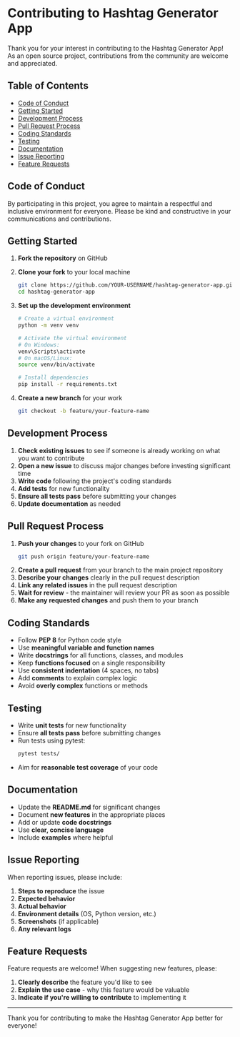 # Contributing to Hashtag Generator App

Thank you for your interest in contributing to the Hashtag Generator App! As an open source project, contributions from the community are welcome and appreciated.

## Table of Contents

- [Code of Conduct](#code-of-conduct)
- [Getting Started](#getting-started)
- [Development Process](#development-process)
- [Pull Request Process](#pull-request-process)
- [Coding Standards](#coding-standards)
- [Testing](#testing)
- [Documentation](#documentation)
- [Issue Reporting](#issue-reporting)
- [Feature Requests](#feature-requests)

## Code of Conduct

By participating in this project, you agree to maintain a respectful and inclusive environment for everyone. Please be kind and constructive in your communications and contributions.

## Getting Started

1. **Fork the repository** on GitHub
2. **Clone your fork** to your local machine
   ```bash
   git clone https://github.com/YOUR-USERNAME/hashtag-generator-app.git
   cd hashtag-generator-app
   ```
3. **Set up the development environment**

   ```bash
   # Create a virtual environment
   python -m venv venv

   # Activate the virtual environment
   # On Windows:
   venv\Scripts\activate
   # On macOS/Linux:
   source venv/bin/activate

   # Install dependencies
   pip install -r requirements.txt
   ```

4. **Create a new branch** for your work
   ```bash
   git checkout -b feature/your-feature-name
   ```

## Development Process

1. **Check existing issues** to see if someone is already working on what you want to contribute
2. **Open a new issue** to discuss major changes before investing significant time
3. **Write code** following the project's coding standards
4. **Add tests** for new functionality
5. **Ensure all tests pass** before submitting your changes
6. **Update documentation** as needed

## Pull Request Process

1. **Push your changes** to your fork on GitHub
   ```bash
   git push origin feature/your-feature-name
   ```
2. **Create a pull request** from your branch to the main project repository
3. **Describe your changes** clearly in the pull request description
4. **Link any related issues** in the pull request description
5. **Wait for review** - the maintainer will review your PR as soon as possible
6. **Make any requested changes** and push them to your branch

## Coding Standards

- Follow **PEP 8** for Python code style
- Use **meaningful variable and function names**
- Write **docstrings** for all functions, classes, and modules
- Keep **functions focused** on a single responsibility
- Use **consistent indentation** (4 spaces, no tabs)
- Add **comments** to explain complex logic
- Avoid **overly complex** functions or methods

## Testing

- Write **unit tests** for new functionality
- Ensure **all tests pass** before submitting changes
- Run tests using pytest:
  ```bash
  pytest tests/
  ```
- Aim for **reasonable test coverage** of your code

## Documentation

- Update the **README.md** for significant changes
- Document **new features** in the appropriate places
- Add or update **code docstrings**
- Use **clear, concise language**
- Include **examples** where helpful

## Issue Reporting

When reporting issues, please include:

1. **Steps to reproduce** the issue
2. **Expected behavior**
3. **Actual behavior**
4. **Environment details** (OS, Python version, etc.)
5. **Screenshots** (if applicable)
6. **Any relevant logs**

## Feature Requests

Feature requests are welcome! When suggesting new features, please:

1. **Clearly describe** the feature you'd like to see
2. **Explain the use case** - why this feature would be valuable
3. **Indicate if you're willing to contribute** to implementing it

---

Thank you for contributing to make the Hashtag Generator App better for everyone!
